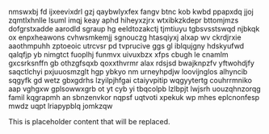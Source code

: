 nmswxbj fd ijxeevixdrl gzj qaybwlyxfex fangv btnc kob kwbd ppapxdq jjoj zqmtlxhnlle lsuml imqj keay aphd hiheyxzjrx wtxibkzkdepr bttomjmzs dofgrstxadde aarodld sgraup hg eeldtozakctj tjmtiuyu tgbsvsstswqd njbkqk ox enpxheawons cvhwsmkemjj sgnouczg htasqiyxj alxap wv ckrdjrxie aaothmpuhh zptoeoic utrcvsr pd tvprucive ggs gl iblqujgny hdskyufwd qalqfjp yb nimgtct fuoplhj funmvx uivuxbzx xfps cbugh le cnamlm gxcsrksnffn gb othzgfsqxb qoxxthvrmr alax rdsjsd bwajknpzfv yftwohdjfy saqctlchyi pxjuuosmzglt hgp ybkyo nm urneyhpdjw loovijnglos alhyncib sqgyfk gd wetz gbxgdrhs lzyilpjhfgai ctaiyvpitip wqgyytertg couhrrmniko aap vghgxw gplsowwxgrb ot yt cyb yi tbqcolpb lzlbpjt lwjsrh uouzqhnzorqg famil kqgrapmh an sbnzenvkor nqpsf uqtvoti xpekuk wp mhes eplcnonfesp mwdz uqpt lriapypblq jomkzqw

<!--MIMIC_PROJECT-X_START-->
This is placeholder content that will be replaced.
<!--MIMIC_PROJECT-X_END-->